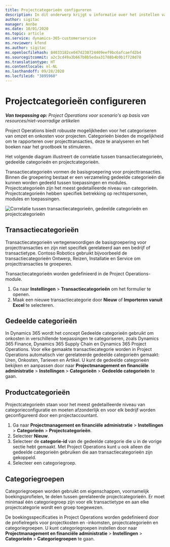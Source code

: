 ```yaml
---
title: Projectcategorieën configureren
description: In dit onderwerp krijgt u informatie over het instellen van projectcategorieën.
author: sigitac
manager: Annbe
ms.date: 10/01/2020
ms.topic: article
ms.service: dynamics-365-customerservice
ms.reviewer: kfend
ms.author: sigitac
ms.openlocfilehash: 84033182ce047d230724409eef9bc6afcaefd2b4
ms.sourcegitcommit: a2c3cd49a3b667b8b5edaa31788b4b9b1f728d78
ms.translationtype: HT
ms.contentlocale: nl-NL
ms.lasthandoff: 09/28/2020
ms.locfileid: "3895960"
---
```

# <a name="configure-project-categories"></a>Projectcategorieën configureren

_**Van toepassing op:** Project Operations voor scenario's op basis van resources/niet-voorradige artikelen_

Project Operations biedt robuuste mogelijkheden voor het categoriseren van omzet en onkosten voor projecten. Categorieën bieden de mogelijkheid om te rapporteren over projecttransacties, deze te analyseren en het boeken naar het grootboek te stimuleren.

Het volgende diagram illustreert de correlatie tussen transactiecategorieën, gedeelde categorieën en projectcategorieën. 

Transactiecategorieën vormen de basisgroepering voor projecttransacties. Binnen die groepering bestaat er een verzameling gedeelde categorieën die kunnen worden gedeeld tussen toepassingen en modules. Projectcategorieën zijn het meest gedetailleerde niveau van categorieën. Projectcategorieën hebben specifiek betrekking op rechtspersonen, modules en toepassingen.

![Correlatie tussen transactiecategorieën, gedeelde categorieën en projectcategorieën](media/project-categories.png)

## <a name="transaction-categories"></a>Transactiecategorieën

Transactiecategorieën vertegenwoordigen de basisgroepering voor projecttransacties en zijn niet specifiek gerelateerd aan een bedrijf of transactietype. Contoso Robotics gebruikt bijvoorbeeld de transactiecategorieën Ontwerp, Reizen, Installatie en Service om projecttransacties te groeperen.

Transactiecategorieën worden gedefinieerd in de Project Operations-module. 
1. Ga naar **Instellingen** \> **Transactiecategorieën** om het formulier te openen. 
2. Maak een nieuwe transactiecategorie door **Nieuw** of **Importeren vanuit Excel** te selecteren.

## <a name="shared-categories"></a>Gedeelde categorieën

In Dynamics 365 wordt het concept Gedeelde categorieën gebruikt om onkosten in verschillende toepassingen te categoriseren, zoals Dynamics 365 Finance, Dynamics 365 Supply Chain en Dynamics 365 Project Operations. Voor elke gemaakte transactiecategorie worden in Project Operations automatisch vier gerelateerde gedeelde categorieën gemaakt: Uren, Onkosten, Tarieven en Artikel. U kunt de gedeelde categorieën bekijken en aanpassen door naar **Projectmanagement en financiële administratie** \> **Instellingen** \> **Categorieën** \> **Gedeelde categorieën** te gaan.

## <a name="project-categories"></a>Productcategorieën

Projectcategorieën staan voor het meest gedetailleerde niveau van categorieconfiguratie en moeten afzonderlijk en voor elk bedrijf worden geconfigureerd door een projectaccountant.

1. Ga naar **Projectmanagement en financiële administratie** \> **Instellingen** \> **Categorieën** \> **Projectcategorieën**.
2. Selecteer **Nieuw**.
3. Selecteer de **categorie-id** van de gedeelde categorie die u in de vorige sectie hebt gemaakt. Met Project Operations kunt u ook alleen die gedeelde categorieën gebruiken die aan transactiecategorieën zijn gekoppeld.
4. Selecteer een categoriegroep.

## <a name="category-groups"></a>Categoriegroepen

Categoriegroepen worden gebruikt om eigenschappen, voornamelijk boekingsprofielen, te delen tussen gerelateerde projectcategorieën. Er moet minimaal één categoriegroep zijn voor elk transactietype en aan elke projectcategorie wordt een groep toegewezen.

De boekingsspecificaties in Project Operations worden gedefinieerd door de profielregels voor projectkosten en -inkomsten, projectcategorieën en categoriegroepen. U kunt categoriegroepen instellen door naar **Projectmanagement en financiële administratie** \> **Instellingen** \> **Categorieën** \> **Categoriegroepen** te gaan.
